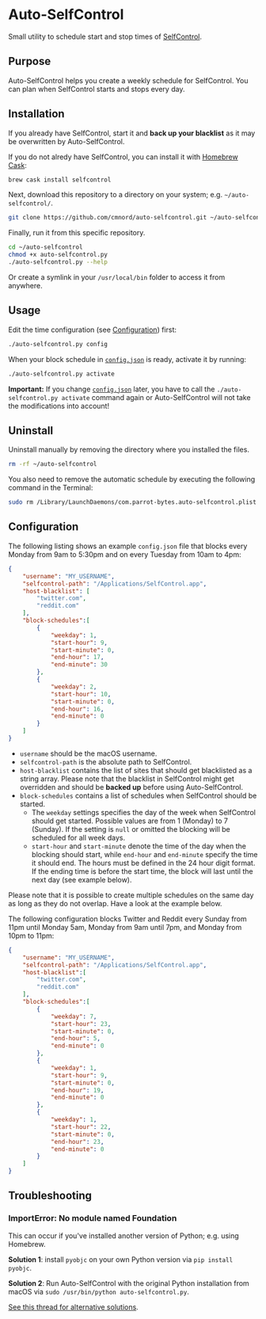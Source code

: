 # Auto-SelfControl

Small utility to schedule start and stop times of
[SelfControl](https://selfcontrolapp.com).

## Purpose

Auto-SelfControl helps you create a weekly schedule for SelfControl. You can plan
when SelfControl starts and stops every day.

## Installation

If you already have SelfControl, start it and **back up your blacklist** as it
may be overwritten by Auto-SelfControl.

If you do not alredy have SelfControl, you can install it with [Homebrew
Cask](https://caskroom.github.io/):

```sh
brew cask install selfcontrol
```

Next, download this repository to a directory on your system; e.g.
`~/auto-selfcontrol/`.

```sh
git clone https://github.com/cmnord/auto-selfcontrol.git ~/auto-selfcontrol
```

Finally, run it from this specific repository.

```sh
cd ~/auto-selfcontrol
chmod +x auto-selfcontrol.py
./auto-selfcontrol.py --help
```

Or create a symlink in your `/usr/local/bin` folder to access it from anywhere.

## Usage

Edit the time configuration (see [Configuration](#configuration)) first:

```sh
./auto-selfcontrol.py config
```

When your block schedule in [`config.json`](config.json) is ready, activate it by
running:

```sh
./auto-selfcontrol.py activate
```

__Important:__ If you change [`config.json`](config.json) later, you have to call the
`./auto-selfcontrol.py activate` command again or Auto-SelfControl will not take the
modifications into account!

## Uninstall

Uninstall manually by removing the directory where you installed the files.

```sh
rm -rf ~/auto-selfcontrol
```

You also need to remove the automatic schedule by executing the following command in
the Terminal:

```sh
sudo rm /Library/LaunchDaemons/com.parrot-bytes.auto-selfcontrol.plist
```

## Configuration

The following listing shows an example `config.json` file that blocks every Monday
from 9am to 5:30pm and on every Tuesday from 10am to 4pm:

```json
{
    "username": "MY_USERNAME",
    "selfcontrol-path": "/Applications/SelfControl.app",
    "host-blacklist": [
        "twitter.com",
        "reddit.com"
    ],
    "block-schedules":[
        {
            "weekday": 1,
            "start-hour": 9,
            "start-minute": 0,
            "end-hour": 17,
            "end-minute": 30
        },
        {
            "weekday": 2,
            "start-hour": 10,
            "start-minute": 0,
            "end-hour": 16,
            "end-minute": 0
        }
    ]
}
```

- `username` should be the macOS username.
- `selfcontrol-path` is the absolute path to SelfControl.
- `host-blacklist` contains the list of sites that should get blacklisted as a string
  array. Please note that the blacklist in SelfControl might get overridden and should
  be __backed up__ before using Auto-SelfControl.
- `block-schedules` contains a list of schedules when SelfControl should be started.
  - The `weekday` settings specifies the day of the week when SelfControl should get
    started. Possible values are from 1 (Monday) to 7 (Sunday). If the setting is
    `null` or omitted the blocking will be scheduled for all week days.
  - `start-hour` and `start-minute` denote the time of the day when the blocking
    should start, while `end-hour` and `end-minute` specify the time it should end. The
    hours must be defined in the 24 hour digit format. If the ending time is before the
    start time, the block will last until the next day (see example below).

Please note that it is possible to create multiple schedules on the same day as long
as they do not overlap. Have a look at the example below.

The following configuration blocks Twitter and Reddit every Sunday from 11pm until
Monday 5am, Monday from 9am until 7pm, and Monday from 10pm to 11pm:

```json
{
    "username": "MY_USERNAME",
    "selfcontrol-path": "/Applications/SelfControl.app",
    "host-blacklist":[
        "twitter.com",
        "reddit.com"
    ],
    "block-schedules":[
        {
            "weekday": 7,
            "start-hour": 23,
            "start-minute": 0,
            "end-hour": 5,
            "end-minute": 0
        },
        {
            "weekday": 1,
            "start-hour": 9,
            "start-minute": 0,
            "end-hour": 19,
            "end-minute": 0
        },
        {
            "weekday": 1,
            "start-hour": 22,
            "start-minute": 0,
            "end-hour": 23,
            "end-minute": 0
        }
    ]
}
```

## Troubleshooting

### ImportError: No module named Foundation

This can occur if you've installed another version of Python; e.g. using Homebrew.

__Solution 1__: install `pyobjc` on your own Python version via `pip install pyobjc`.

__Solution 2__: Run Auto-SelfControl with the original Python installation from macOS
via `sudo /usr/bin/python auto-selfcontrol.py`.

[See this thread for alternative
solutions](https://stackoverflow.com/questions/1614648/importerror-no-module-named-foundation#1616361).
